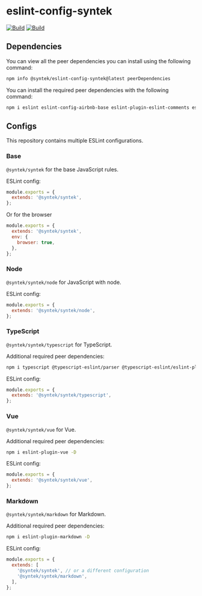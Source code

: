 # eslint-config-syntek
<a href="https://travis-ci.com/syntek-lang/eslint-config-syntek"><img src="https://img.shields.io/travis/com/syntek-lang/eslint-config-syntek.svg?style=for-the-badge" alt="Build" /></a>
<a href="https://www.npmjs.com/package/@syntek/eslint-config-syntek"><img src="https://img.shields.io/github/package-json/v/syntek-lang/eslint-config-syntek.svg?colorB=red&style=for-the-badge" alt="Build" /></a>

## Dependencies
You can view all the peer dependencies you can install using the following command:
```sh
npm info @syntek/eslint-config-syntek@latest peerDependencies
```

You can install the required peer dependencies with the following command:
```sh
npm i eslint eslint-config-airbnb-base eslint-plugin-eslint-comments eslint-plugin-import eslint-plugin-jsdoc -D
```

## Configs
This repository contains multiple ESLint configurations.

### Base
`@syntek/syntek` for the base JavaScript rules.

ESLint config:
```js
module.exports = {
  extends: '@syntek/syntek',
};
```

Or for the browser

```js
module.exports = {
  extends: '@syntek/syntek',
  env: {
    browser: true,
  },
};
```

### Node
`@syntek/syntek/node` for JavaScript with node.

ESLint config:
```js
module.exports = {
  extends: '@syntek/syntek/node',
};
```

### TypeScript
`@syntek/syntek/typescript` for TypeScript.

Additional required peer dependencies:
```sh
npm i typescript @typescript-eslint/parser @typescript-eslint/eslint-plugin -D
```

ESLint config:
```js
module.exports = {
  extends: '@syntek/syntek/typescript',
};
```

### Vue
`@syntek/syntek/vue` for Vue.

Additional required peer dependencies:
```sh
npm i eslint-plugin-vue -D
```

ESLint config:
```js
module.exports = {
  extends: '@syntek/syntek/vue',
};
```

### Markdown
`@syntek/syntek/markdown` for Markdown.

Additional required peer dependencies:
```sh
npm i eslint-plugin-markdown -D
```

ESLint config:
```js
module.exports = {
  extends: [
    '@syntek/syntek', // or a different configuration
    '@syntek/syntek/markdown',
  ],
};
```
